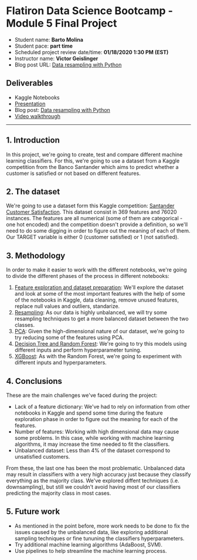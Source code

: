 # Flatiron Data Science Bootcamp - Module 5 Final Project

* Student name: **Barto Molina**
* Student pace: **part time**
* Scheduled project review date/time: **01/18/2020 1:30 PM (EST)**
* Instructor name: **Victor Geislinger**
* Blog post URL: [Data resampling with Python](https://medium.com/@bartomolina/data-resampling-with-python-f69f505a6987?source=friends_link&sk=b874feb1f8c810e1c311a5c4bcc314e7)

## Deliverables

- Kaggle Notebooks
- [Presentation](presentation.pdf)
- Blog post: [Data resampling with Python](https://medium.com/@bartomolina/data-resampling-with-python-f69f505a6987?source=friends_link&sk=b874feb1f8c810e1c311a5c4bcc314e7)
- [Video walkthrough](https://youtu.be/mGsoyZmAohE)

---

## 1. Introduction

In this project, we're going to create, test and compare different machine learning classifiers. For this, we're going to use a dataset from a Kaggle competition from the Banco Santander which aims to predict whether a customer is satisfied or not based on different features.

## 2. The dataset

We're going to use a dataset form this Kaggle competition: [Santander Customer Satisfaction](https://www.kaggle.com/c/santander-customer-satisfaction). This dataset consist in 369 features and 76020 instances. The features are all numerical (some of them are categorical - one hot encoded) and the competition doesn't provide a definition, so we'll need to do some digging in order to figure out the meaning of each of them. Our TARGET variable is either 0 (customer satisfied) or 1 (not satisfied).

## 3. Methodology

In order to make it easier to work with the different notebooks, we're going to divide the different phases of the process in different notebooks:

1. [Feature exploration and dataset preparation](https://www.kaggle.com/bartomolina/feature-exploration-and-dataset-preparation): We'll explore the dataset and look at some of the most important features with the help of some of the notebooks in Kaggle, data cleaning, remove unused features, replace null values and outliers, standarize.
2. [Resampling](https://www.kaggle.com/bartomolina/resampling): As our data is highly unbalanced, we will try some resampling techniques to get a more balanced dataset between the two classes.
3. [PCA](https://www.kaggle.com/bartomolina/pca-principal-component-analysis): Given the high-dimensional nature of our dataset, we're going to try reducing some of the features using PCA.
4. [Decision Tree and Random Forest](https://www.kaggle.com/bartomolina/decision-tree-and-random-forest): We're going to try this models using different inputs and perform hyperparameter tuning.
5. [XGBoost](https://www.kaggle.com/bartomolina/xgboost): As with the Random Forest, we're going to experiment with different inputs and hyperparameters.

## 4. Conclusions

These are the main challenges we've faced during the project:

- Lack of a feature dictionary: We've had to rely on information from other notebooks in Kaggle and spend some time during the feature exploration phase in order to figure out the meaning for each of the features.
- Number of features: Working with high dimensional data may cause some problems. In this case, while working with machine learning algorithms, it may increase the time needed to fit the classifiers.
- Unbalanced dataset: Less than 4% of the dataset correspond to unsatisfied customers.

From these, the last one has been the most problematic. Unbalanced data may result in classifiers with a very high accuracy just because they classify everything as the majority class. We've explored diffent techniques (i.e. downsampling), but still we couldn't avoid having most of our classifiers predicting the majority class in most cases.

## 5. Future work

- As mentioned in the point before, more work needs to be done to fix the issues caused by the unbalanced data, like exploring additional sampling techniques or fine tununing the classifiers hyperparameters.
- Try additional machine learning algorithms (AdaBoost, SVM).
- Use pipelines to help streamline the machine learning process.